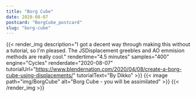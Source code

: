 ```yaml
---
title: "Borg Cube"
date: 2020-08-07
postcard: "BorgCube_postcard"
slug: "borg-cube"
---
```


{{< render_img 
  description="I got a decent way through making this without a tutorial, so I'm pleased. The JSDisplacement greebles and AO emmision methods are really cool." 
  rendertime="4.5 minutes" 
  samples="400" 
  engine="Cycles" 
  renderdate="2020-08-07" 
  tutorialUrl="https://www.blendernation.com/2020/04/08/create-a-borg-cube-using-displacements/" 
  tutorialText="By Dikko" >}}
{{< image path="img/BorgCube" alt="Borg Cube - you will be assimilated" >}}
{{< /render_img >}}


